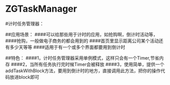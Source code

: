 # ZGTaskManager

#计时任务管理器：

##应用场景：
####可以给那些用于计时的应用，如抢购啊，倒计时活动等，
####抢购，一般做电子商务的都会用到的
####首页里显示距离公司某个活动还有多少天等等
####适用于有一个或多个界面都要用到倒计时

##特色：
####1，计时任务管理器采用单例模式，这样只会有一个Timer,节省内存
####2，当所有任务执行完时候Timer会被释放
####3，使用简单，提供一个addTaskWithBlock方法，要用到倒计时的地方，直接调用此方法，把你的操作代码放进block即可
